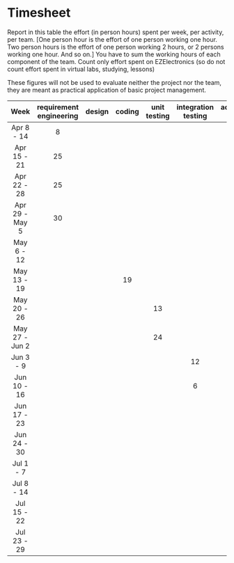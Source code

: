 # Timesheet

Report in this table the effort (in person hours) spent per week, per activity, per team.
[One person hour is the effort of one person working one hour.
Two person hours is the effort of one person working 2 hours, or 2 persons working one hour. And so on.]
You have to sum the working hours of each component of the team.
Count only effort spent on EZElectronics (so do not count effort spent in virtual labs, studying, lessons)

These figures will not be used to evaluate neither the project nor the team, they are meant as practical application of basic project management.

|      Week      | requirement engineering | design | coding | unit testing | integration testing | acceptance testing | management | git maven |
| :------------: | :---------------------: | :----: | :----: | :----------: | :-----------------: | :----------------: | :--------: | :-------: |
|   Apr 8 - 14   |           8              |        |        |              |                     |                    |            |           |
|  Apr 15 - 21   |            25             |        |        |              |                     |                    |            |           |
|  Apr 22 - 28   |              25           |        |        |              |                     |                    |            |           |
| Apr 29 - May 5 |         30                |        |        |              |                     |                    |            |           |
|   May 6 - 12   |                        |        |        |              |                     |                    |            |           |
|  May 13 - 19   |                          |        |   19     |              |                     |                    |            |           |
|  May 20 - 26   |                         |        |        |      13        |                     |                    |            |           |
| May 27 - Jun 2 |                         |        |        |      24      |                     |                    |            |           |
|   Jun 3 - 9    |                       |        |        |              |        12             |                    |            |           |
|  Jun 10 - 16   |                         |        |        |              |      6               |                    |            |           |
|  Jun 17 - 23   |                         |        |        |              |                     |                    |            |           |
|  Jun 24 - 30   |                         |        |        |              |                     |                    |            |           |
|   Jul 1 - 7    |                         |        |        |              |                     |                    |            |           |
|   Jul 8 - 14   |                         |        |        |              |                     |                    |            |           |
|  Jul 15 - 22   |                         |        |        |              |                     |                    |            |           |
|  Jul 23 - 29   |                         |        |        |              |                     |                    |            |           |
